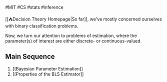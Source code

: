 #MIT #CS #stats #inference 

[[⛺Decision Theory Homepage|So far]], we've mostly concerned ourselves with binary classification problems.

Now, we turn our attention to problems of estimation, where the parameter(s) of interest are either discrete- or continuous-valued.

## Main Sequence

1. [[Bayesian Parameter Estimation]]
2. [[Properties of the BLS Estimator]]